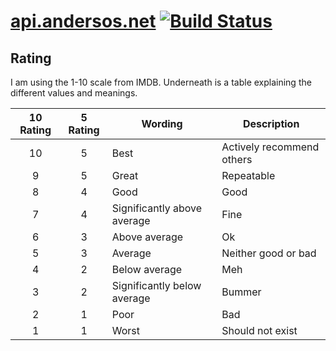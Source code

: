# [api.andersos.net](api.andersos.net) [![Build Status](https://travis-ci.org/Andersos/api.andersos.net.svg?branch=gh-pages)](https://travis-ci.org/Andersos/api.andersos.net)

## Rating
I am using the 1-10 scale from IMDB. Underneath is a table explaining the different values and meanings.

| 10 Rating | 5 Rating | Wording                     | Description |
| :-------: | :------: | --------------------------- | ----------- |
|10         | 5        | Best                        | Actively recommend others |
|9          | 5        | Great                       | Repeatable |
|8          | 4        | Good                        | Good |
|7          | 4        | Significantly above average | Fine |
|6          | 3        | Above average               | Ok |
|5          | 3        | Average                     | Neither good or bad |
|4          | 2        | Below average               | Meh |
|3          | 2        | Significantly below average | Bummer |
|2          | 1        | Poor                        | Bad |
|1          | 1        | Worst                       | Should not exist |
